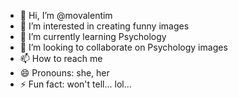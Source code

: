 - 👋 Hi, I’m @movalentim
- 👀 I’m interested in creating funny images
- 🌱 I’m currently learning Psychology
- 💞️ I’m looking to collaborate on Psychology images
- 📫 How to reach me 
- 😄 Pronouns: she, her
- ⚡ Fun fact: won't tell... lol...

<!---
movalentim/movalentim is a ✨ special ✨ repository because its `README.md` (this file) appears on your GitHub profile.
You can click the Preview link to take a look at your changes.
--->
